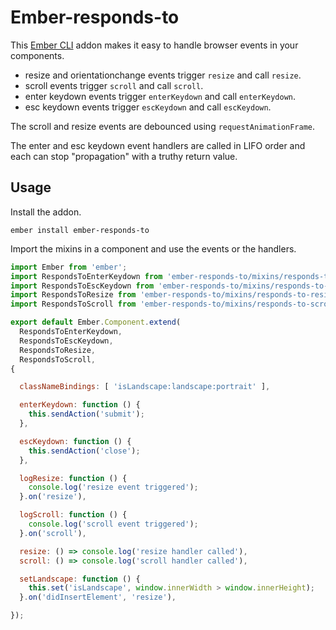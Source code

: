 # Ember-responds-to

This [Ember CLI](http://www.ember-cli.com/) addon makes it easy to handle browser events in your components.

* resize and orientationchange events trigger `resize` and call `resize`.
* scroll events trigger `scroll` and call `scroll`.
* enter keydown events trigger `enterKeydown` and call `enterKeydown`.
* esc keydown events trigger `escKeydown` and call `escKeydown`.

The scroll and resize events are debounced using `requestAnimationFrame`.

The enter and esc keydown event handlers are called in LIFO order and each can stop "propagation" with a truthy return value.

## Usage

Install the addon.

`ember install ember-responds-to`

Import the mixins in a component and use the events or the handlers.

```javascript
import Ember from 'ember';
import RespondsToEnterKeydown from 'ember-responds-to/mixins/responds-to-enter-keydown';
import RespondsToEscKeydown from 'ember-responds-to/mixins/responds-to-esc-keydown';
import RespondsToResize from 'ember-responds-to/mixins/responds-to-resize';
import RespondsToScroll from 'ember-responds-to/mixins/responds-to-scroll';

export default Ember.Component.extend(
  RespondsToEnterKeydown,
  RespondsToEscKeydown,
  RespondsToResize,
  RespondsToScroll,
{

  classNameBindings: [ 'isLandscape:landscape:portrait' ],

  enterKeydown: function () {
    this.sendAction('submit');
  },

  escKeydown: function () {
    this.sendAction('close');
  },

  logResize: function () {
    console.log('resize event triggered');
  }.on('resize'),

  logScroll: function () {
    console.log('scroll event triggered');
  }.on('scroll'),

  resize: () => console.log('resize handler called'),
  scroll: () => console.log('scroll handler called'),

  setLandscape: function () {
    this.set('isLandscape', window.innerWidth > window.innerHeight);
  }.on('didInsertElement', 'resize'),

});

```
